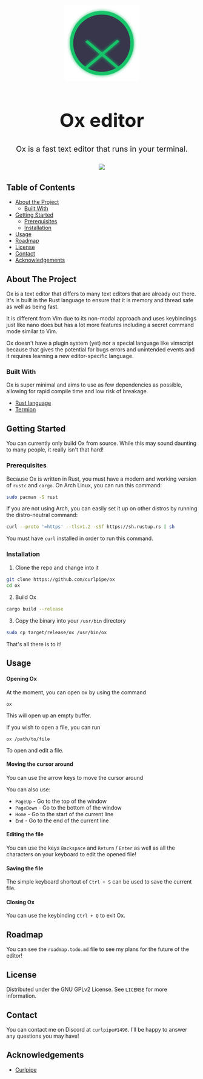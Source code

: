 <!-- PROJECT LOGO -->
<br />
<p align="center">
  <a href="https://github.com/curlpipe/ox/">
    <img src="assets/logo.png" alt="Logo" width="200" height="200">
  </a>

  <h1 align="center" style="font-size: 50px;">Ox editor</h1>

  <p align="center" style="font-size: 20px;">
    Ox is a fast text editor that runs in your terminal.
    <br><br>
    <img src="https://i.postimg.cc/hGRgs97Z/image.png">
    <br>
</p>

<!-- TABLE OF CONTENTS -->
## Table of Contents

* [About the Project](#about-the-project)
    * [Built With](#built-with)
* [Getting Started](#getting-started)
    * [Prerequisites](#prerequisites)
    * [Installation](#installation)
* [Usage](#usage)
* [Roadmap](#roadmap)
* [License](#license)
* [Contact](#contact)
* [Acknowledgements](#acknowledgements)

<!-- ABOUT THE PROJECT -->
## About The Project

Ox is a text editor that differs to many text editors that are already out there. It's is built in the Rust language to ensure that it is memory and thread safe as well as being fast. 

It is different from Vim due to its non-modal approach and uses keybindings just like nano does but has a lot more features including a secret command mode similar to Vim. 

Ox doesn't have a plugin system (yet) nor a special language like vimscript because that gives the potential for bugs errors and unintended events and it requires learning a new editor-specific language.

### Built With

Ox is super minimal and aims to use as few dependencies as possible, allowing for rapid compile time and low risk of breakage.

* [Rust language](https://rust-lang.org)
* [Termion](https://gitlab.redox-os.org/redox-os/termion)

<!-- GETTING STARTED -->
## Getting Started

You can currently only build Ox from source.
While this may sound daunting to many people, it really isn't that hard!

### Prerequisites

Because Ox is written in Rust, you must have a modern and working version of `rustc` and `cargo`.
On Arch Linux, you can run this command:
```sh
sudo pacman -S rust
```

If you are not using Arch, you can easily set it up on other distros by running the distro-neutral command:
```sh
curl --proto '=https' --tlsv1.2 -sSf https://sh.rustup.rs | sh
```
You must have `curl` installed in order to run this command.

### Installation
 
1. Clone the repo and change into it
```sh
git clone https://github.com/curlpipe/ox
cd ox
```
2. Build Ox
```sh
cargo build --release
```
3. Copy the binary into your `/usr/bin` directory
```sh
sudo cp target/release/ox /usr/bin/ox
```

That's all there is to it!

<!-- USAGE EXAMPLES -->
## Usage

#### Opening Ox
At the moment, you can open ox by using the command
```
ox
```

This will open up an empty buffer.

If you wish to open a file, you can run
```
ox /path/to/file
```
To open and edit a file.

#### Moving the cursor around
You can use the arrow keys to move the cursor around

You can also use:
 - `PageUp` - Go to the top of the window
 - `PageDown` - Go to the bottom of the window
 - `Home` - Go to the start of the current line
 - `End` - Go to the end of the current line

#### Editing the file
You can use the keys `Backspace` and `Return` / `Enter` as well as all the characters on your keyboard to edit the opened file!

#### Saving the file
The simple keyboard shortcut of `Ctrl + S` can be used to save the current file.

#### Closing Ox
You can use the keybinding `Ctrl + Q` to exit Ox.

<!-- ROADMAP -->
## Roadmap

You can see the `roadmap.todo.md` file to see my plans for the future of the editor!

<!-- LICENSE -->
## License

Distributed under the GNU GPLv2 License. See `LICENSE` for more information.

<!-- CONTACT -->
## Contact
You can contact me on Discord at `curlpipe#1496`. I'll be happy to answer any questions you may have!

<!-- ACKNOWLEDGEMENTS -->
## Acknowledgements

* [Curlpipe](https://github.com/curlpipe)
